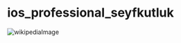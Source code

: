 # ios_professional_seyfkutluk

![wikipediaImage](https://user-images.githubusercontent.com/56520514/183223093-9c4b7267-d7e8-4097-87a5-eb8c05d689d6.png)
